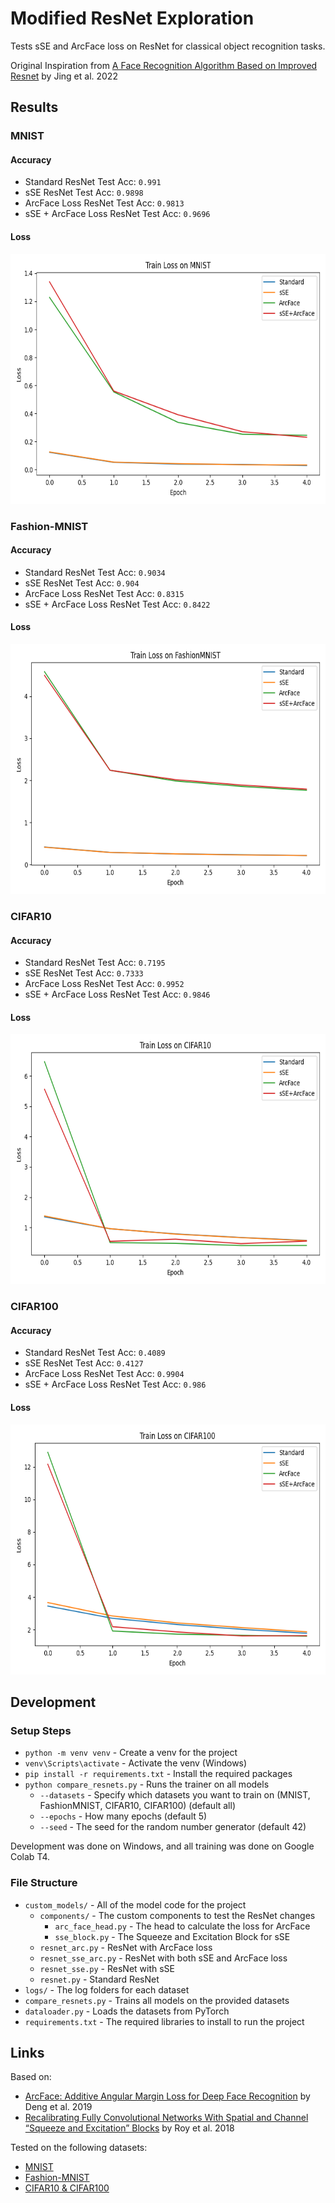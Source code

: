 # Modified ResNet Exploration

Tests sSE and ArcFace loss on ResNet for classical object recognition tasks.

Original Inspiration from [A Face Recognition Algorithm Based on Improved Resnet](https://drpress.org/ojs/index.php/fcis/article/view/1100) by Jing et al. 2022

## Results
### MNIST
#### Accuracy
- Standard ResNet Test Acc: `0.991`
- sSE ResNet Test Acc: `0.9898`
- ArcFace Loss ResNet Test Acc: `0.9813`
- sSE + ArcFace Loss ResNet Test Acc: `0.9696`

#### Loss

<img src="logs/logs_MNIST/MNIST_train_loss.png" width="640" height="400" alt="Loss of model variants for MNIST">

### Fashion-MNIST
#### Accuracy
- Standard ResNet Test Acc: `0.9034`
- sSE ResNet Test Acc: `0.904`
- ArcFace Loss ResNet Test Acc: `0.8315`
- sSE + ArcFace Loss ResNet Test Acc: `0.8422`

#### Loss

<img src="logs/logs_FashionMNIST/FashionMNIST_train_loss.png" width="640" height="400" alt="Loss of model variants for Fashion-MNIST">

### CIFAR10
#### Accuracy
- Standard ResNet Test Acc: `0.7195`
- sSE ResNet Test Acc: `0.7333`
- ArcFace Loss ResNet Test Acc: `0.9952`
- sSE + ArcFace Loss ResNet Test Acc: `0.9846`

#### Loss

<img src="logs/logs_CIFAR10/CIFAR10_train_loss.png" width="640" height="400" alt="Loss of model variants for CIFAR10">

### CIFAR100
#### Accuracy
- Standard ResNet Test Acc: `0.4089`
- sSE ResNet Test Acc: `0.4127`
- ArcFace Loss ResNet Test Acc: `0.9904`
- sSE + ArcFace Loss ResNet Test Acc: `0.986`

#### Loss

<img src="logs/logs_CIFAR100/CIFAR100_train_loss.png" width="640" height="400" alt="Loss of model variants for CIFAR100">

## Development
### Setup Steps
- `python -m venv venv` - Create a venv for the project
- `venv\Scripts\activate` - Activate the venv (Windows)
- `pip install -r requirements.txt` - Install the required packages
- `python compare_resnets.py` - Runs the trainer on all models
  - `--datasets` - Specify which datasets you want to train on (MNIST, FashionMNIST, CIFAR10, CIFAR100) (default all)
  - `--epochs` - How many epochs (default 5)
  - `--seed` - The seed for the random number generator (default 42)

Development was done on Windows, and all training was done on Google Colab T4.

### File Structure
- `custom_models/` - All of the model code for the project
  - `components/` - The custom components to test the ResNet changes
    - `arc_face_head.py` - The head to calculate the loss for ArcFace
    - `sse_block.py` - The Squeeze and Excitation Block for sSE
  - `resnet_arc.py` - ResNet with ArcFace loss
  - `resnet_sse_arc.py` - ResNet with both sSE and ArcFace loss
  - `resnet_sse.py` - ResNet with sSE
  - `resnet.py` - Standard ResNet
- `logs/` - The log folders for each dataset
- `compare_resnets.py` - Trains all models on the provided datasets
- `dataloader.py` - Loads the datasets from PyTorch
- `requirements.txt` - The required libraries to install to run the project

## Links
Based on:
- [ArcFace: Additive Angular Margin Loss for Deep Face Recognition](https://ieeexplore.ieee.org/document/8953658) by Deng et al. 2019
- [Recalibrating Fully Convolutional Networks With Spatial and Channel “Squeeze and Excitation” Blocks](https://ieeexplore.ieee.org/document/8447284) by Roy et al. 2018

Tested on the following datasets:
- [MNIST](https://ieeexplore.ieee.org/document/726791)
- [Fashion-MNIST](https://github.com/zalandoresearch/fashion-mnist)
- [CIFAR10 & CIFAR100](https://www.cs.toronto.edu/~kriz/cifar.html)
